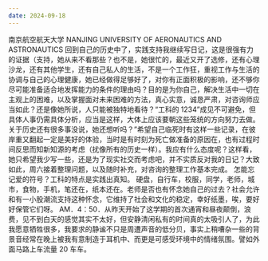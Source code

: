 ```yaml
---
date: 2024-09-18
---
```


南京航空航天大学
NANJING UNIVERSITY OF AERONAUTICS AND ASTRONAUTICS
回到自己的历史中了，实践支持我继续写日记，这是很强有力的证据（支持，她从来不看那些？也不是，她很忙的，最近又开了选修，还有心理沙龙，还有其他学生，还有自己私人的生活，不是一个工作狂，重视工作与生活的协调与自己的心理健康，她已经做得足够好了，对你有正面积极的影响，还不够你尽可能准备适合地发挥能力的条件的理由吗？目的是为你自己，解决生活中一切在主观上的困难，以及掌握面对未来困难的方法，真心实意，诚恳严肃，对咨询师应当如此？还是像她所说，人只能被独特地看待？“工科的 1234”成见不可避免，但具体人事仍需具体分析，应当是这样，大体上应该要朝这些笼统的方向努力去做。关于历史还有很多事没说，她还想听吗？”希望自己临死时有这样一些记录，在彼岸重又翻起一定是美好的体验，当时是有时刻为死亡做准备的原因在，也有过程时间反思而知新知源的考虑（扰像所有的历史一样）。我应有什么态度呢？这样看，她只希望我少写一些，还是为了现实社交而考虑吧，并不实质反对我的日记？大致如此，周六接着整理问题，以及随时补充，对咨询的整理工作基本完成。
怎能忘记爱的符号？工科的特点是实践出真知。
硬盘，自行车，校服，同学，老师，城市，食物，手机，笔还在，纸本还在。老师是否也有怀念她自己的过去？社会允许和有一小股潮流支持这种怀念，它维持了社会和文化的稳定，幸好纸墨，唉，要好好保管它们呀。
AM．4：50．从昨天开始了这学期的首次通宵和昼夜颠倒，浪费，见不到白天的感觉其实不太好，但安静清闲私有的时间真的太吸引人了，为此我愿意牺牲很多，我要求的静谧不只是周遭声音的低分贝，事实上稍嘈杂一些的背景音经常在晚上被我有意制造于耳机中、而更是可感受环境中的情绪氛围。譬如外面马路上车流量
20
车车。

